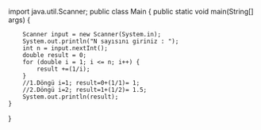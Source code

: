 import java.util.Scanner;
public class Main {
    public static void main(String[] args) {

        Scanner input = new Scanner(System.in);
        System.out.println("N sayısını giriniz : ");
        int n = input.nextInt();
        double result = 0;
        for (double i = 1; i <= n; i++) {
            result +=(1/i);
        }
        //1.Döngü i=1; result=0+(1/1)= 1;
        //2.Döngü i=2; result=1+(1/2)= 1.5;
        System.out.println(result);
    }
}
